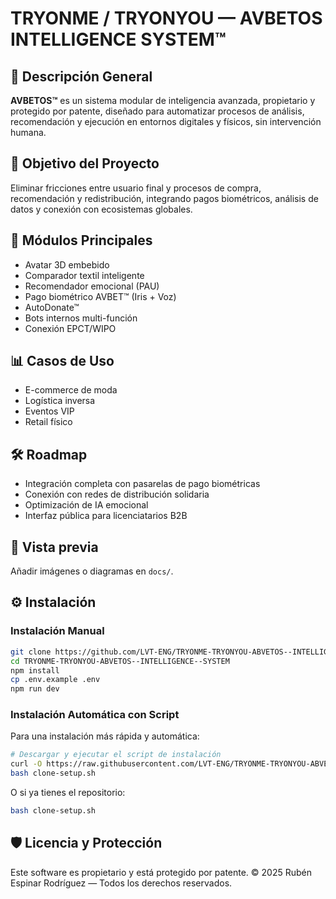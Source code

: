 # TRYONME / TRYONYOU — AVBETOS INTELLIGENCE SYSTEM™

## 📌 Descripción General
**AVBETOS™** es un sistema modular de inteligencia avanzada, propietario y protegido por patente, diseñado para automatizar procesos de análisis, recomendación y ejecución en entornos digitales y físicos, sin intervención humana.

## 🎯 Objetivo del Proyecto
Eliminar fricciones entre usuario final y procesos de compra, recomendación y redistribución, integrando pagos biométricos, análisis de datos y conexión con ecosistemas globales.

## 🚀 Módulos Principales
- Avatar 3D embebido
- Comparador textil inteligente
- Recomendador emocional (PAU)
- Pago biométrico AVBET™ (Iris + Voz)
- AutoDonate™
- Bots internos multi-función
- Conexión EPCT/WIPO

## 📊 Casos de Uso
- E-commerce de moda
- Logística inversa
- Eventos VIP
- Retail físico

## 🛠 Roadmap
- Integración completa con pasarelas de pago biométricas
- Conexión con redes de distribución solidaria
- Optimización de IA emocional
- Interfaz pública para licenciatarios B2B

## 📸 Vista previa
Añadir imágenes o diagramas en `docs/`.

## ⚙️ Instalación

### Instalación Manual
```bash
git clone https://github.com/LVT-ENG/TRYONME-TRYONYOU-ABVETOS--INTELLIGENCE--SYSTEM.git
cd TRYONME-TRYONYOU-ABVETOS--INTELLIGENCE--SYSTEM
npm install
cp .env.example .env
npm run dev
```

### Instalación Automática con Script
Para una instalación más rápida y automática:
```bash
# Descargar y ejecutar el script de instalación
curl -O https://raw.githubusercontent.com/LVT-ENG/TRYONME-TRYONYOU-ABVETOS--INTELLIGENCE--SYSTEM/main/clone-setup.sh
bash clone-setup.sh
```

O si ya tienes el repositorio:
```bash
bash clone-setup.sh
```

## 🛡 Licencia y Protección
Este software es propietario y está protegido por patente.
© 2025 Rubén Espinar Rodríguez — Todos los derechos reservados.
